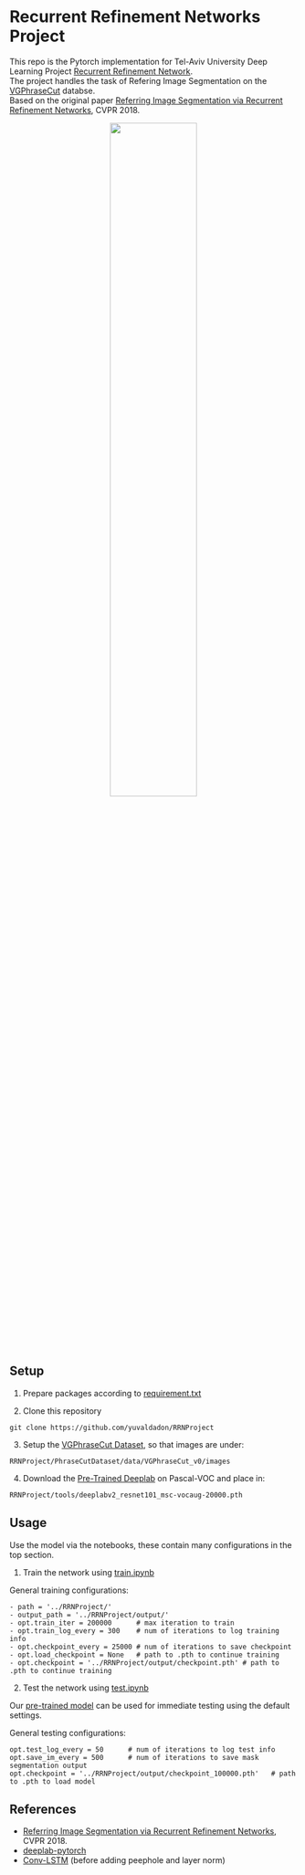 # Recurrent Refinement Networks Project

This repo is the Pytorch implementation for Tel-Aviv University Deep Learning Project [Recurrent Refinement Network](https://tinyurl.com/RRNPresentation).  
The project handles the task of Refering Image Segmentation on the [VGPhraseCut](https://people.cs.umass.edu/~chenyun/publication/phrasecut/) databse.  
Based on the original paper [Referring Image Segmentation via Recurrent Refinement
Networks](http://openaccess.thecvf.com/content_cvpr_2018/html/Li_Referring_Image_Segmentation_CVPR_2018_paper.html),
CVPR 2018. 
<p align="center">
  <img src="https://i.ibb.co/bb6MckQ/Untitled.png" width="55%"/>
</p>

## Setup

1. Prepare packages according to [requirement.txt](requirement.txt)

2. Clone this repository
```
git clone https://github.com/yuvaldadon/RRNProject
```
3. Setup the [VGPhraseCut Dataset](https://github.com/ChenyunWu/PhraseCutDataset), so that images are under:
```
RRNProject/PhraseCutDataset/data/VGPhraseCut_v0/images
```
4. Download the [Pre-Trained Deeplab](https://github.com/kazuto1011/deeplab-pytorch/releases/download/v1.0/deeplabv2_resnet101_msc-vocaug-20000.pth) on Pascal-VOC and place in:
```
RRNProject/tools/deeplabv2_resnet101_msc-vocaug-20000.pth
```

## Usage

Use the model via the notebooks, these contain many configurations in the top section.

1. Train the network using [train.ipynb](train.ipynb) 

General training configurations:
```
- path = '../RRNProject/'
- output_path = '../RRNProject/output/'
- opt.train_iter = 200000      # max iteration to train
- opt.train_log_every = 300    # num of iterations to log training info
- opt.checkpoint_every = 25000 # num of iterations to save checkpoint
- opt.load_checkpoint = None   # path to .pth to continue training
- opt.checkpoint = '../RRNProject/output/checkpoint.pth' # path to .pth to continue training
```

2. Test the network using [test.ipynb](test.ipynb)  

Our [pre-trained model](https://drive.google.com/file/d/1vNxCRxv9FZjEqlbO56wpG3WMUfe_82a-/view?usp=sharing) can be used for immediate testing using the default settings.

General testing configurations:
```
opt.test_log_every = 50      # num of iterations to log test info
opt.save_im_every = 500      # num of iterations to save mask segmentation output
opt.checkpoint = '../RRNProject/output/checkpoint_100000.pth'   # path to .pth to load model
```

## References
- [Referring Image Segmentation via Recurrent Refinement
Networks](http://openaccess.thecvf.com/content_cvpr_2018/html/Li_Referring_Image_Segmentation_CVPR_2018_paper.html),
CVPR 2018. 
- [deeplab-pytorch](https://github.com/kazuto1011/deeplab-pytorch)
- [Conv-LSTM](https://github.com/ndrplz/ConvLSTM_pytorch) (before adding peephole and layer norm)
